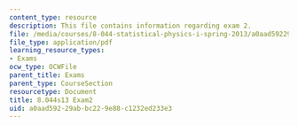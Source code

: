 ```yaml
---
content_type: resource
description: This file contains information regarding exam 2.
file: /media/courses/8-044-statistical-physics-i-spring-2013/a0aad59229abbc229e88c1232ed233e3_MIT8_044S13_E2.pdf
file_type: application/pdf
learning_resource_types:
- Exams
ocw_type: OCWFile
parent_title: Exams
parent_type: CourseSection
resourcetype: Document
title: 8.044s13 Exam2
uid: a0aad592-29ab-bc22-9e88-c1232ed233e3
---
```

